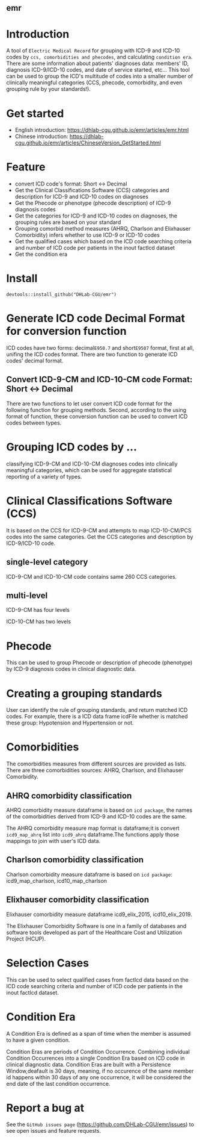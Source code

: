 ## emr
# Introduction
A tool of `Electric Medical Record` for grouping with ICD-9 and ICD-10 codes by `ccs, comorbidities and phecodes`, and calculating `condition era`. 
There are some information about patients' diagnoses data: members' ID, diagnosis ICD-9/ICD-10 codes, and date of service started, etc...
This tool can be used to group the ICD's multitude of codes into a smaller number of clinically meaningful categories (CCS, phecode, comorbidity, and even grouping rule by your standards!). 

# Get started
- English introduction: https://dhlab-cgu.github.io/emr/articles/emr.html
- Chinese introduction: https://dhlab-cgu.github.io/emr/articles/ChineseVersion_GetStarted.html

# Feature
- convert ICD code's format: Short <-> Decimal
- Get the Clinical Classifications Software (CCS) categories and description for ICD-9 and ICD-10 codes on diagnoses
- Get the Phecode or phenotype (phecode description) of ICD-9 diagnosis codes
- Get the categories for ICD-9 and ICD-10 codes on diagnoses, the grouping  rules are based on your standard
- Grouping comorbid method measures (AHRQ, Charlson and Elixhauser Comorbidity) infers whether to use ICD-9 or ICD-10 codes
- Get the qualified cases which based on the ICD code searching criteria and number of ICD code per patients in the inout factIcd dataset
- Get the condition era

# Install
```{R}
devtools::install_github("DHLab-CGU/emr")
```
# Generate ICD code Decimal Format for conversion function
ICD codes have two forms: decimal`E950.7` and short`E9507` format, first at all, unifing the ICD codes format.
There are two function to generate ICD codes' decimal format.

## Convert ICD-9-CM and ICD-10-CM code Format: Short <-> Decimal
There are two functions to let user convert ICD code format  for the following function for grouping methods.
Second, according to the using format of function, these conversion function can be used to convert ICD codes between types.

# Grouping ICD codes by ...
classifying ICD-9-CM and ICD-10-CM diagnoses codes into clinically meaningful categories, which can be used for aggregate statistical reporting of a variety of types.

# Clinical Classifications Software (CCS)
It is based on the CCS for ICD-9-CM and attempts to map ICD-10-CM/PCS codes into the same categories. Get the CCS categories and description by ICD-9/ICD-10 code.
## single-level category
ICD-9-CM and ICD-10-CM code contains same 260 CCS categories.
## multi-level
ICD-9-CM has four levels

ICD-10-CM has two levels

# Phecode
This can be used to group Phecode or description of phecode (phenotype) by ICD-9 diagnosis codes in clinical diagnostic data.

# Creating a grouping standards
User can identify the rule of grouping standards, and return matched ICD codes. For example, there is a ICD data frame icdFile whether is matched these group: Hypotension and Hypertension or not.

# Comorbidities
The comorbidities measures from different sources are provided as lists. There are three comorbidities sources: AHRQ, Charlson, and Elixhauser Comorbidity.

## AHRQ comorbidity classification
AHRQ comorbidity measure dataframe is based on `icd package`, the names of the comorbidities derived from ICD-9 and ICD-10 codes are the same.

The AHRQ comorbidity measure map format is dataframe;it is convert `icd9_map_ahrq` list into `icd9_ahrq` dataframe.The functions apply those mappings to join with user's ICD data.

## Charlson comorbidity classification
Charlson comorbidity measure dataframe is based on `icd package`: icd9_map_charlson, icd10_map_charlson

## Elixhauser comorbidity classification
Elixhauser comorbidity measure dataframe icd9_elix_2015, icd10_elix_2019.

The Elixhauser Comorbidity Software is one in a family of databases and software tools developed as part of the Healthcare Cost and Utilization Project (HCUP).

# Selection Cases
This can be used to select qualified cases from factIcd data based on the ICD code searching criteria and number of ICD code per patients in the inout factIcd dataset.
# Condition Era
A Condition Era is defined as a span of time when the member is assumed to have a given condition.

Condition Eras are periods of Condition Occurrence. Combining individual Condition Occurrences into a single Condition Era based on ICD code in clinical diagnostic data. Condition Eras are built with a Persistence Window,deafault is 30 days, meaning, if no occurence of the same member id happens within 30 days of any one occurrence, it will be considered the end date of the last condition occurrence.
# Report a bug at 
See the `GitHub issues page` (https://github.com/DHLab-CGU/emr/issues) to see open issues and feature requests. 


